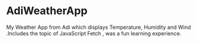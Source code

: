 # AdiWeatherApp
My Weather App from Adi which displays Temperature, Humidity and Wind .Includes the topic of JavaScript Fetch , was a fun learning experience. 
